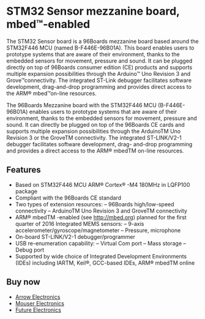 # STM32 Sensor mezzanine board, mbed™-enabled

The STM32 Sensor board is a 96Boards mezzanine board based around the STM32F446 MCU (named B-F446E-96B01A). This board enables users to prototype systems that are aware of their environment, thanks to the embedded sensors for movement, pressure and sound. It can be plugged directly on top of 96Boards consumer edition (CE) products and supports multiple expansion possibilities through the Arduino™ Uno Revision 3 and Grove™connectivity. The integrated ST-Link debugger facilitates software development, drag-and-drop programming and provides direct access to the ARM® mbed™on-line resources.

The 96Boards Mezzanine board with the STM32F446 MCU (B-F446E-96B01A) enables users to prototype systems that are aware of their environment, thanks to the embedded sensors for movement, pressure and sound. It can directly be plugged on top of the 96Boards CE cards and supports multiple expansion possibilities through the ArduinoTM Uno Revision 3 or the GroveTM connectivity. The integrated ST-LINK/V2-1 debugger facilitates software development, drag- and-drop programming and provides a direct access to the ARM® mbedTM on-line resources.

## Features

- Based on STM32F446 MCU ARM® Cortex® -M4 180MHz in LQFP100 package
- Compliant with the 96Boards CE standard
- Two types of extension resources: – 96Boards high/low-speed connectivity – ArduinoTM Uno Revision 3 and GroveTM connectivity
- ARM® mbedTM -enabled (see http://mbed.org) planned for the first quarter of 2016
Integrated MEMS sensors: – 9-axis accelerometer/gyroscope/magnetometer – Pressure, microphone
- On-board ST-LINK/V2-1 debugger/programmer
- USB re-enumeration capability: – Virtual Com port – Mass storage – Debug port
- Supported by wide choice of Integrated Development Environments (IDEs) including IARTM, Keil®, GCC-based IDEs, ARM® mbedTM online

## Buy now
- [Arrow Electronics](http://linaro.co/stm32arrow)
- [Mouser Electronics](http://linaro.co/stm32mouser)
- [Future Electronics](http://linaro.co/stm32futureelectronics)
